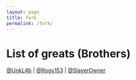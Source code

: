 ```yaml
---
layout: page
title: Fork
permalink: /fork/
---
```

# List of greats (Brothers)
[@UnkL4b][UnkL4b] |
[@Rogy153][Rogy153] |
[@SlayerOwner][SLAYEROWNER]

[barryclark]: https://github.com/barryclark/jekyll-now
[UnkL4b]: https://unkl4b.github.io/
[Rogy153]: https://github.com/rogy153
[SLAYEROWNER]: https://github.com/SLAYEROWNER
